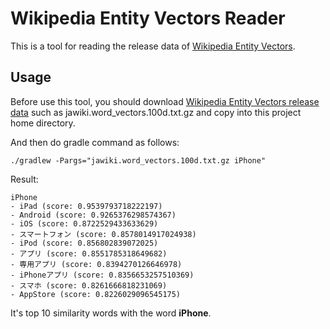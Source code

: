 
# Wikipedia Entity Vectors Reader

This is a tool for reading the release data of [Wikipedia Entity Vectors](https://github.com/singletongue/WikiEntVec).


## Usage

Before use this tool, you should download [Wikipedia Entity Vectors release data](https://github.com/singletongue/WikiEntVec/releases) such as jawiki.word\_vectors.100d.txt.gz and copy into this project home directory.

And then do gradle command as follows:

```
./gradlew -Pargs="jawiki.word_vectors.100d.txt.gz iPhone"
```

Result:

```
iPhone
- iPad (score: 0.9539793718222197)
- Android (score: 0.9265376298574367)
- iOS (score: 0.8722529433633629)
- スマートフォン (score: 0.8578014917024938)
- iPod (score: 0.856802839072025)
- アプリ (score: 0.8551785318649682)
- 専用アプリ (score: 0.8394270126646978)
- iPhoneアプリ (score: 0.8356653257510369)
- スマホ (score: 0.8261666818231069)
- AppStore (score: 0.8226029096545175)
```

It's top 10 similarity words with the word __iPhone__.
